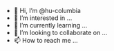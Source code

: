 - 👋 Hi, I’m @hu-columbia
- 👀 I’m interested in ...
- 🌱 I’m currently learning ...
- 💞️ I’m looking to collaborate on ...
- 📫 How to reach me ...

<!---
hu-columbia/hu-columbia is a ✨ special ✨ repository because its `README.md` (this file) appears on your GitHub profile.
You can click the Preview link to take a look at your changes.
--->
